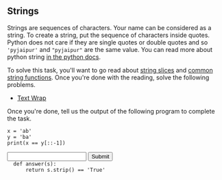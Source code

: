 ## Strings

Strings are sequences of characters. Your name can be considered as a string. To create a string, put the sequence of characters inside quotes. Python does not care if they are single quotes or double quotes and so `'pyjaipur'` and  `"pyjaipur"` are the same value. You can read more about python string [in the python docs](https://docs.python.org/3/tutorial/introduction.html#strings).

To solve this task, you'll want to go read about [string slices](https://www.geeksforgeeks.org/python-slice-from-last-occurrence-of-k/) and [common string functions](https://www.geeksforgeeks.org/python-test-if-string-contains-alphabets-and-spaces/). Once you're done with the reading, solve the following problems.

- [Text Wrap](https://www.hackerrank.com/challenges/text-wrap/problem)


Once you're done, tell us the output of the following program to complete the task.

    x = 'ab'
    y = 'ba'
    print(x == y[::-1])
    
<form method='POST'>
  <input name='answer'>
  <input type='submit' value='Submit'>
  <code class='code_checker'>
  def answer(s):
      return s.strip() == 'True'
  </code>
</form>
